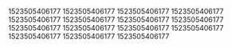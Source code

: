 1523505406177
1523505406177
1523505406177
1523505406177
1523505406177
1523505406177
1523505406177
1523505406177
1523505406177
1523505406177
1523505406177
1523505406177
1523505406177
1523505406177
1523505406177